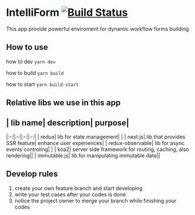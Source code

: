 # IntelliForm [![Build Status](https://travis-ci.org/overkazaf/IntelliForm.svg?branch=master)](https://travis-ci.org/overkazaf/IntelliForm)
This app provide powerful enviroment for dynamic workflow forms building

## How to use

how to dev ```yarn dev```

how to build ```yarn build```

how to start ```yarn build-start```

## Relative libs we use in this app

| lib name| description| purpose|
-----------------

|:-:|:-:|:-:|:-:|
| redux| lib for state management| |
| next.js| lib that provides SSR feature| enhance user experiences|
| redux-observable| lib for async events controling| |
| koa2| server side framework for routing, caching, also rendering||
| immutable.js| lib for manipulating immutable data||


## Develop rules
1. create your own feature branch and start developing
2. write your test cases after your codes is done
3. notice the project owner to merge your branch while finishing your codes
